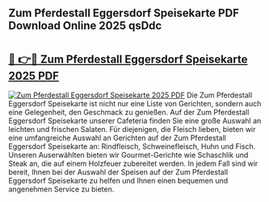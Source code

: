 ## Zum Pferdestall Eggersdorf Speisekarte PDF Download Online 2025 qsDdc

# <h2><a href="http://gc7oh2.nevu.top/?p=Zum+Pferdestall+Eggersdorf+Speisekarte">🔗 👉🔴 Zum Pferdestall Eggersdorf Speisekarte 2025 PDF</a></h2>

[![Zum Pferdestall Eggersdorf Speisekarte 2025 PDF](https://i.imgur.com/dBaPXMq.png)](http://gc7oh2.nevu.top/?p=Zum+Pferdestall+Eggersdorf+Speisekarte)
Die Zum Pferdestall Eggersdorf Speisekarte ist nicht nur eine Liste von Gerichten, sondern auch eine Gelegenheit, den Geschmack zu genießen. Auf der Zum Pferdestall Eggersdorf Speisekarte unserer Cafeteria finden Sie eine große Auswahl an leichten und frischen Salaten. Für diejenigen, die Fleisch lieben, bieten wir eine umfangreiche Auswahl an Gerichten auf der Zum Pferdestall Eggersdorf Speisekarte an: Rindfleisch, Schweinefleisch, Huhn und Fisch. Unseren Auserwählten bieten wir Gourmet-Gerichte wie Schaschlik und Steak an, die auf einem Holzfeuer zubereitet werden. In jedem Fall sind wir bereit, Ihnen bei der Auswahl der Speisen auf der Zum Pferdestall Eggersdorf Speisekarte zu helfen und Ihnen einen bequemen und angenehmen Service zu bieten.
